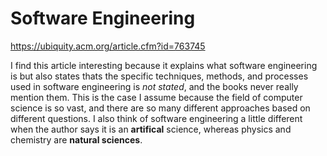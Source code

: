 # Software Engineering

https://ubiquity.acm.org/article.cfm?id=763745

I find this article interesting because it explains what software engineering is but also states thats the specific techniques, methods, and processes used in software engineering is *not stated*, and the books never really mention them. This is the case I assume because the field of computer science is so vast, and there are so many different approaches based on different questions. I also think of software engineering a little different when the author says it is an **artifical** science, whereas physics and chemistry are **natural sciences**. 